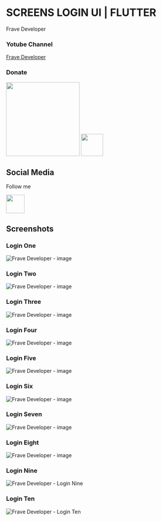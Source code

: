 # SCREENS LOGIN UI | FLUTTER

Frave Developer

### Yotube Channel

[Frave Developer](https://www.youtube.com/channel/UCkNYlmbx487MPmYvfSMAdRg)


### Donate

<a href="https://www.buymeacoffee.com/frave"><img src="https://cdn.buymeacoffee.com/buttons/v2/default-yellow.png" width="200"></a>
<a href="https://www.paypal.me/Fpereza"><img src="https://img.flaticon.com/icons/png/512/888/888870.png" width="60"></a>


## Social Media

Follow me

<a href="https://www.instagram.com/frave_developer"><img src="https://github.com/aritraroy/social-icons/blob/master/instagram-icon.png?raw=true" width="50"></a>

## Screenshots

### Login One

<img src="./Screenshots/ScreenOne.png" alt="Frave Developer - image">

### Login Two

<img src="./Screenshots/ScreenTwo.png" alt="Frave Developer - image">

### Login Three

<img src="./Screenshots/ScreenThree.png" alt="Frave Developer - image">

### Login Four

<img src="./Screenshots/ScreenFour.png" alt="Frave Developer - image">

### Login Five

<img src="./Screenshots/ScreenFive.png" alt="Frave Developer - image">

### Login Six

<img src="./screenshots/ScreenSix.png" alt="Frave Developer - image">

### Login Seven

<img src="./Screenshots/ScreenSeven.png" alt="Frave Developer - image">

### Login Eight

<img src="./Screenshots/ScreenEight.png" alt="Frave Developer - image">

### Login Nine

<img src="./Screenshots/Login9.png" alt="Frave Developer - Login Nine">

### Login Ten

<td><img src="./Screenshots/Login10.png" alt="Frave Developer - Login Ten">
